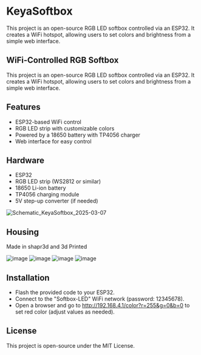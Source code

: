 # KeyaSoftbox
This project is an open-source RGB LED softbox controlled via an ESP32. It creates a WiFi hotspot, allowing users to set colors and brightness from a simple web interface.

## WiFi-Controlled RGB Softbox
This project is an open-source RGB LED softbox controlled via an ESP32. It creates a WiFi hotspot, allowing users to set colors and brightness from a simple web interface.

## Features
* ESP32-based WiFi control
* RGB LED strip with customizable colors
* Powered by a 18650 battery with TP4056 charger
* Web interface for easy control


## Hardware
* ESP32
* RGB LED strip (WS2812 or similar)
* 18650 Li-ion battery
* TP4056 charging module
* 5V step-up converter (if needed)

![Schematic_KeyaSoftbox_2025-03-07](https://github.com/user-attachments/assets/44b183ed-8898-4d14-a6af-8821a819be53)


## Housing 
Made in shapr3d and 3d Printed

![image](https://github.com/user-attachments/assets/de884f51-e5bb-4d59-80f5-c997be9d9305)
![image](https://github.com/user-attachments/assets/ea596406-5163-4396-8b1b-741b6d90ebff)
![image](https://github.com/user-attachments/assets/f4377492-7796-4047-adfb-ade0fa8e10aa)
![image](https://github.com/user-attachments/assets/dbaa8488-fde8-49cf-987b-ab4e2b5aac71)


## Installation
* Flash the provided code to your ESP32.
* Connect to the "Softbox-LED" WiFi network (password: 12345678).
* Open a browser and go to http://192.168.4.1/color?r=255&g=0&b=0 to set red color (adjust values as needed).

## License
This project is open-source under the MIT License.
